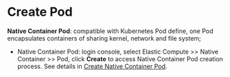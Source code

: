 
# Create Pod    
**Native Container Pod**: compatible with Kubernetes Pod define, one Pod encapsulates containers of sharing kernel, network and file system;  

* Native Container Pod: login console, select Elastic Compute >> Native Container >> Pod, click **Create** to access Native Container Pod creation process. See details in [Create Native Container Pod](https://docs.jdcloud.com/cn/native-container/create-to-pod).  
